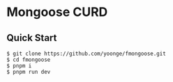 # Mongoose CURD

## Quick Start

``` shell
$ git clone https://github.com/yoonge/fmongoose.git
$ cd fmongoose
$ pnpm i
$ pnpm run dev
```
